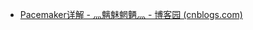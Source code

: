 - [Pacemaker详解 - 灬魑魅魍魉灬 - 博客园 (cnblogs.com)](https://www.cnblogs.com/chimeiwangliang/p/7975911.html)